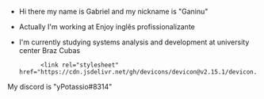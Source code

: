 - Hi there my name is Gabriel and my nickname is "Ganinu"

- Actually I'm working at Enjoy inglês profissionalizante<br>
- I'm currently studying systems analysis and development at university center Braz Cubas

           
            <link rel="stylesheet" href="https://cdn.jsdelivr.net/gh/devicons/devicon@v2.15.1/devicon.min.css">
          
          


My discord is "yPotassio#8314"
